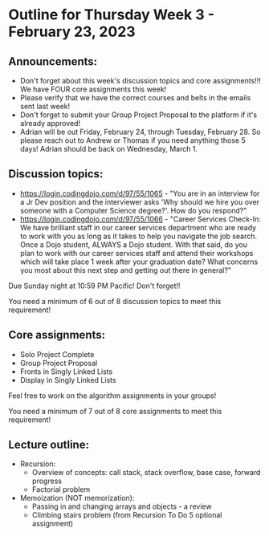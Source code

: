 # Outline for Thursday Week 3 - February 23, 2023

## Announcements:
- Don't forget about this week's discussion topics and core assignments!!!  We have FOUR core assignments this week!
- Please verify that we have the correct courses and belts in the emails sent last week!
- Don't forget to submit your Group Project Proposal to the platform if it's already approved!
- Adrian will be out Friday, February 24, through Tuesday, February 28.  So please reach out to Andrew or Thomas if you need anything those 5 days!  Adrian should be back on Wednesday, March 1.

## Discussion topics:
- https://login.codingdojo.com/d/97/55/1065 - "You are in an interview for a Jr Dev position and the interviewer asks 'Why should we hire you over someone with a Computer Science degree?'. How do you respond?"
- https://login.codingdojo.com/d/97/55/1066 - "Career Services Check-In:  We have brilliant staff in our career services department who are ready to work with you as long as it takes to help you navigate the job search.  Once a Dojo student, ALWAYS a Dojo student.  With that said, do you plan to work with our career services staff and attend their workshops which will take place 1 week after your graduation date?  What concerns you most about this next step and getting out there in general?"

Due Sunday night at 10:59 PM Pacific!  Don't forget!!

You need a minimum of 6 out of 8 discussion topics to meet this requirement!

## Core assignments:
- Solo Project Complete
- Group Project Proposal
- Fronts in Singly Linked Lists
- Display in Singly Linked Lists

Feel free to work on the algorithm assignments in your groups!

You need a minimum of 7 out of 8 core assignments to meet this requirement!

## Lecture outline:
- Recursion:
  - Overview of concepts: call stack, stack overflow, base case, forward progress
  - Factorial problem
- Memoization (NOT memorization):
  - Passing in and changing arrays and objects - a review
  - Climbing stairs problem (from Recursion To Do 5 optional assignment)